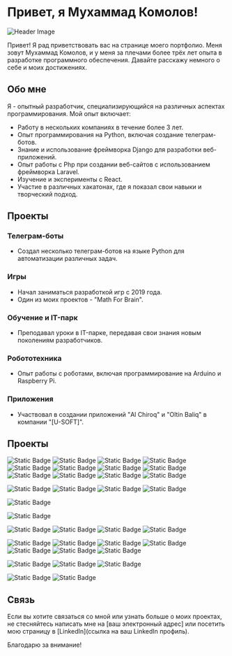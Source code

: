 # Привет, я Мухаммад Комолов!

![Header Image](https://ic.wampi.ru/2023/08/10/Group-1.png)

Привет! Я рад приветствовать вас на странице моего портфолио. Меня зовут Мухаммад Комолов, и у меня за плечами более трёх лет опыта в разработке программного обеспечения. Давайте расскажу немного о себе и моих достижениях.

## Обо мне

Я - опытный разработчик, специализирующийся на различных аспектах программирования. Мой опыт включает:

- Работу в нескольких компаниях в течение более 3 лет.
- Опыт программирования на Python, включая создание телеграм-ботов.
- Знание и использование фреймворка Django для разработки веб-приложений.
- Опыт работы с Php при создании веб-сайтов с использованием фреймворка Laravel.
- Изучение и эксперименты с React.
- Участие в различных хакатонах, где я показал свои навыки и творческий подход.

## Проекты

### Телеграм-боты

- Создал несколько телеграм-ботов на языке Python для автоматизации различных задач.
  
### Игры

- Начал заниматься разработкой игр с 2019 года.
- Один из моих проектов - "Math For Brain".

### Обучение и IT-парк

- Преподавал уроки в IT-парке, передавая свои знания новым поколениям разработчиков.

### Робототехника

- Опыт работы с роботами, включая программирование на Arduino и Raspberry Pi.

### Приложения

- Участвовал в создании приложений "Al Chiroq" и "Oltin Baliq" в компании "[U-SOFT]".

## Проекты

![Static Badge](https://img.shields.io/badge/unity_c%23-crystal_castle-8A2BE2)
![Static Badge](https://img.shields.io/badge/unity_c%23-infinity_car_runner_3d-8A2BE2)
![Static Badge](https://img.shields.io/badge/unity_c%23-survival_island-8A2BE2)
![Static Badge](https://img.shields.io/badge/unity_c%23-tower_shot-8A2BE2)
![Static Badge](https://img.shields.io/badge/unity_c%23-al_ninja-8A2BE2)
![Static Badge](https://img.shields.io/badge/unity_c%23-flappy_chiroq-8A2BE2)
![Static Badge](https://img.shields.io/badge/unity_c%23-music_hop-8A2BE2)
![Static Badge](https://img.shields.io/badge/unity_c%23-math_for_fishes-8A2BE2)
![Static Badge](https://img.shields.io/badge/unity_c%23-math_pvp-8A2BE2)
![Static Badge](https://img.shields.io/badge/unity_c%23-photon_project-8A2BE2)
![Static Badge](https://img.shields.io/badge/unity_c%23-my_room_online-8A2BE2)
![Static Badge](https://img.shields.io/badge/unity-studygram_unity_courses-8A2BE2)

![Static Badge](https://img.shields.io/badge/python-tg_bot_poloma_api-8A2BE2)
![Static Badge](https://img.shields.io/badge/python-rona_loft_parser-8A2BE2)
![Static Badge](https://img.shields.io/badge/python-cc_math_online-8A2BE2)
![Static Badge](https://img.shields.io/badge/python-ip_camera_radar-8A2BE2)

![Static Badge](https://img.shields.io/badge/django-knox_site_builder-8A2BE2)

![Static Badge](https://img.shields.io/badge/laravel-rattan_uz-8A2BE2)

![Static Badge](https://img.shields.io/badge/php-clean_code_2022-8A2BE2)
![Static Badge](https://img.shields.io/badge/php-cc_math_online-8A2BE2)
![Static Badge](https://img.shields.io/badge/php-my_room_online-8A2BE2)
![Static Badge](https://img.shields.io/badge/php-finch_uz-8A2BE2)

![Static Badge](https://img.shields.io/badge/arduino-school_auto_clock-8A2BE2)
![Static Badge](https://img.shields.io/badge/arduino-robo_constructor-8A2BE2)
![Static Badge](https://img.shields.io/badge/arduino-ip_camera_radar-8A2BE2)
![Static Badge](https://img.shields.io/badge/arduino-clock_magnium-8A2BE2)
![Static Badge](https://img.shields.io/badge/arduino-ai_glasses-8A2BE2)
![Static Badge](https://img.shields.io/badge/arduino-robo_sumo_2018-8A2BE2)
![Static Badge](https://img.shields.io/badge/arduino-display_game-8A2BE2)


![Static Badge](https://img.shields.io/badge/figma-studygram-8A2BE2)
![Static Badge](https://img.shields.io/badge/figma-clean_code_2022-8A2BE2)
![Static Badge](https://img.shields.io/badge/figma-rona_loft_posts-8A2BE2)


![Static Badge](https://img.shields.io/badge/au-studygram_unity_courses-8A2BE2)
![Static Badge](https://img.shields.io/badge/premier_pro-studygram_unity_courses-8A2BE2)


## Связь

Если вы хотите связаться со мной или узнать больше о моих проектах, не стесняйтесь написать мне на [ваш электронный адрес] или посетить мою страницу в [LinkedIn](ссылка на ваш LinkedIn профиль).

Благодарю за внимание!

